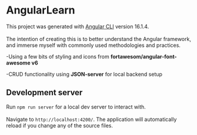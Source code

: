 # AngularLearn

This project was generated with [Angular CLI](https://github.com/angular/angular-cli) version 16.1.4.<br><br>
The intention of creating this is to better understand the Angular framework, and immerse myself with commonly used methodologies and practices.

-Using a few bits of styling and icons from <strong>fortawesom/angular-font-awesome v6</strong>

-CRUD functionality using <strong>JSON-server</strong> for local backend setup

## Development server

Run `npm run server` for a local dev server to interact with. <br><br>Navigate to `http://localhost:4200/`. The application will automatically reload if you change any of the source files.
